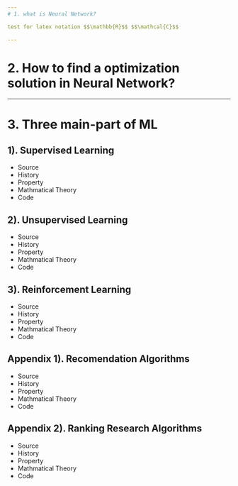 ```yaml
---
# 1. what is Neural Network?

test for latex notation $$\mathbb{R}$$ $$\mathcal{C}$$

---
```

# 2. How to find a optimization solution in Neural Network?





---
# 3. Three main-part of ML

## 1). Supervised Learning
  - Source 
  - History
  - Property
  - Mathmatical Theory
  - Code



## 2). Unsupervised Learning
  - Source 
  - History
  - Property
  - Mathmatical Theory
  - Code



## 3). Reinforcement Learning
  - Source 
  - History
  - Property
  - Mathmatical Theory
  - Code


## Appendix 1). Recomendation Algorithms
  - Source 
  - History
  - Property
  - Mathmatical Theory
  - Code

## Appendix 2). Ranking Research Algorithms
  - Source 
  - History
  - Property
  - Mathmatical Theory
  - Code

